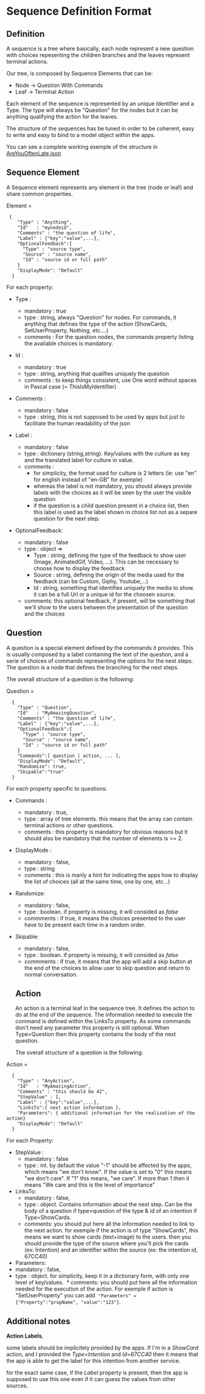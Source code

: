 # Sequence Definition Format

## Definition

A sequence is a tree where basically, each node represent a new question with choices repesenting the children branches and
the leaves represent terminal actions.

Our tree, is composed by Sequence Elements that can be:

* Node -> Question With Commands
* Leaf -> Terminal Action

Each element of the sequence is represented by an unique Identifier and a Type. The type will always be "Question" for the nodes
but it can be anything qualifying the action for the leaves. 

The structure of the sequences has be tuned in order to be coherent, easy to write and easy to bind to a model object within the apps.

You can see a complete working exemple of the structure in [AreYouOftenLate.json](AreYouOftenLate.json)

## Sequence Element

A Sequence element represents any element in the tree (node or leaf) and share common properties.

Element = 

     {
        "Type" : "Anything",
        "Id"   : "mynodeid",
        "Comments" : "the question of life",
        "Label" : {"key":"value",...},
        "OptionalFeedback":{
          "Type" : "source type",
          "Source" : "source name",
          "Id" : "source id or full path"
        }
        "DisplayMode": "Default"
      }

For each property:

* Type : 
  * mandatory : true
  * type : string, always "Question" for nodes. For commands, it anything that defines the type of the action (ShowCards, SetUserProperty, Nothing, etc....)
  * comments : For the question nodes, the commands property listing the available choices is mandatory.
  
* Id :
  * mandatory : true
  * type : string, anything that qualifies uniquely the question
  * comments : to keep things consistent, use One word without spaces in Pascal case (= ThisIsMyIdentifier)
  
* Comments : 
  * mandatory : false
  * type : string, this is not supposed to be used by apps but just to facilitate the human readability of the json
  
* Label :
  * mandatory : false
  * type : dictionary (string,string). Key/values with the culture as key and the translated label for culture in value.
  * comments : 
     - for simplicity, the format used for culture is 2 letters (ie: use "en" for english instead of "en-GB" for exemple)
     - whereas the label is not mandatory, you should always provide labels with the choices as it will be seen by the user 
     the visible question
     - if the question is a child question present in a choice list, then this label is used as the label shown in choice list not as a separe question for the next step.
     
* OptionalFeedback:
  * mandatory : false
  * type : object =>
      * Type : string, defining the type of the feedback to show user (Image, AnimatedGif, Video, ...). This can be necessary to choose how to display the feedback
      * Source : string, defining the origin of the media used for the feedback (can be Custom, Giphy, Youtube,...)
      * Id : string, something that identifies uniquely the media to show. it can be a full Url or a unique id for the choosen source.
  * comments: this optional feedback, if present, will be something that we'll show to the users between the presentation of the question and the choices   
  
  
## Question

A question is a special element defined by the commands it provides. This is usually composed by a label containing the text of the question, and a serie of choices of commands representing the options for the next steps. The question is a node that defines the branching for the next steps.

The overall structure of a question is the following:

Question = 

      {
        "Type" : "Question",
        "Id"   : "MyAmazingQuestion",
        "Comments" : "the question of life",
        "Label" : {"key":"value",...},
        "OptionalFeedback":{
          "Type" : "source type",
          "Source" : "source name",
          "Id" : "source id or full path"
        }
        "Commands":[ question | action, ... ],
        "DisplayMode": "Default",
        "Randomize": true,
        "Skipable":"true"
      }
     
For each property specific to questions:
    
* Commands :
  * mandatory : true,
  * type : array of tree elements. this means that the array can contain terminal actions or other questions.
  * comments : this property is mandatory for obvious reasons but it should also be mandatory that the number of 
  elements is >= 2.
* DisplayMode :
  * mandatory : false,
  * type : string
  * comments : this is manly a hint for indicating the apps how to display the list of choices (all at the same time, one by one, etc...)
* Randomize:
  * mandatory : false,
  * type : boolean. if property is missing, it will consided as _false_
  * commments : if true, it means the choices presented to the user have to be present each time in a random order.
* Skipable:
  * mandatory : false,
  * type : boolean. if property is missing, it will consided as _false_
  * commments : if true, it means that the app will add a skip button at the end of the choices to allow user to skip question and return to normal conversation.
 
  
  ## Action
  
  An action is a terminal leaf in the sequence tree. It defines the action to do at the end of the sequence. The information needed to execute the command is defined within the LinksTo property. As some commands don't need any parameter this property is still optional. When Type=Question then this property contains the body of the next question.
  
  The overall structure of a question is the following:

Action = 

      {
        "Type" : "AnyAction",
        "Id"   : "MyAmazingAction",
        "Comments" : "this should be 42",
        "StepValue" : 1,
        "Label" : {"key":"value",...},
        "LinksTo":{ next action information },
        "Parameters": { additional information for the realization of the action}
        "DisplayMode": "Default"
      }
     
For each Property:

* StepValue : 
  * mandatory : false
  * type : int. by default the value "-1" should be affected by the apps, which means "we don't know". If the value is set 
  to "0" this means "we don't care". If "1" this means, "we care". If more than 1 then it means "We care and this is the level of importance"
* LinksTo:
  * mandatory : false,
  * type : object. Contains information about the next step. Can be the body of a question if type=question of the type & id of an intention if Type=ShowCards.
  * comments: you should put here all the information needed to link to the next action. for exemple if the action is of 
  type "ShowCards", this means we want to show cards (text+image) to the users. then you should provide the type of the source
  where you'll pick the cards (ex: Intention) and an identifier within the source (ex: the intention id, 67CC40)
 * Parameters:
  * mandatory : false,
  * type : object. for simplicity, keep it in a dictionary form, with only one level of key/values.
  * comments: you should put here all the information needed for the execution of the action. For exemple if action is "SetUserProperty" you can add  `"Parameters" = {"Property":"propName", "value":"123"}`.
  
 
 
 
 
## Additional notes

**Action Labels**, 

some labels should be implicitely provided by the apps. If I'm in a _ShowCard_ action, and I provided the _Type=Intention_ and _Id=67CC40_ then it means that the app is able to get the label for this intention from another service.

for the exact same case, if the _Label_ property is present, then the app is supposed to use this one even if it can guess the values from other sources.

